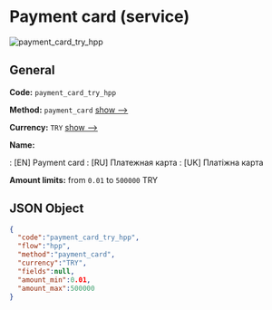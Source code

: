 
# Payment card (service) 
![payment_card_try_hpp](https://static.openfintech.io/payment_methods/payment_card_try_hpp/logo.svg?w=400&c=v0.59.26#w200)  

## General 
 
**Code:** `payment_card_try_hpp` 
 
**Method:** `payment_card` 
 [show -->](/payment-methods/payment_card/) 
 
**Currency:** `TRY` [show -->](/currencies/TRY/) 
 
**Name:** 
 
:	[EN] Payment card 
:	[RU] Платежная карта 
:	[UK] Платіжна карта 
 
**Amount limits:** from `0.01` to `500000` TRY 

## JSON Object 

```json
{
  "code":"payment_card_try_hpp",
  "flow":"hpp",
  "method":"payment_card",
  "currency":"TRY",
  "fields":null,
  "amount_min":0.01,
  "amount_max":500000
}
```  
